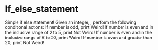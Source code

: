 # If_else_statement
Simple if else statement!
Given an integer, , perform the following conditional actions:
If number is odd, print Weird!
If number is even and in the inclusive range of 2 to 5, print Not Weird!
If number is even and in the inclusive range of 6 to 20, print Weird!
If number is even and greater than 20, print Not Weird!
